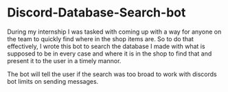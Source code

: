 # Discord-Database-Search-bot

During my internship I was tasked with coming up with a way for anyone on the team to quickly find where in the shop items are. So to do that effectively, I wrote this bot to search the database I made with what is supposed to be in every case and where it is in the shop to find that and present it to the user in a timely mannor. 

The bot will tell the user if the search was too broad to work with discords bot limits on sending messages.
